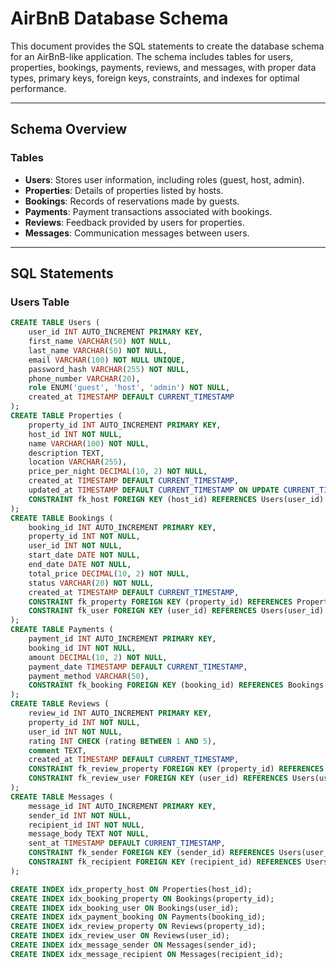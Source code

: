 # AirBnB Database Schema

This document provides the SQL statements to create the database schema for an AirBnB-like application. The schema includes tables for users, properties, bookings, payments, reviews, and messages, with proper data types, primary keys, foreign keys, constraints, and indexes for optimal performance.

---

## Schema Overview

### Tables

- **Users**: Stores user information, including roles (guest, host, admin).
- **Properties**: Details of properties listed by hosts.
- **Bookings**: Records of reservations made by guests.
- **Payments**: Payment transactions associated with bookings.
- **Reviews**: Feedback provided by users for properties.
- **Messages**: Communication messages between users.

---

## SQL Statements

### Users Table

```sql
CREATE TABLE Users (
    user_id INT AUTO_INCREMENT PRIMARY KEY,
    first_name VARCHAR(50) NOT NULL,
    last_name VARCHAR(50) NOT NULL,
    email VARCHAR(100) NOT NULL UNIQUE,
    password_hash VARCHAR(255) NOT NULL,
    phone_number VARCHAR(20),
    role ENUM('guest', 'host', 'admin') NOT NULL,
    created_at TIMESTAMP DEFAULT CURRENT_TIMESTAMP
);
CREATE TABLE Properties (
    property_id INT AUTO_INCREMENT PRIMARY KEY,
    host_id INT NOT NULL,
    name VARCHAR(100) NOT NULL,
    description TEXT,
    location VARCHAR(255),
    price_per_night DECIMAL(10, 2) NOT NULL,
    created_at TIMESTAMP DEFAULT CURRENT_TIMESTAMP,
    updated_at TIMESTAMP DEFAULT CURRENT_TIMESTAMP ON UPDATE CURRENT_TIMESTAMP,
    CONSTRAINT fk_host FOREIGN KEY (host_id) REFERENCES Users(user_id) ON DELETE CASCADE
);
CREATE TABLE Bookings (
    booking_id INT AUTO_INCREMENT PRIMARY KEY,
    property_id INT NOT NULL,
    user_id INT NOT NULL,
    start_date DATE NOT NULL,
    end_date DATE NOT NULL,
    total_price DECIMAL(10, 2) NOT NULL,
    status VARCHAR(20) NOT NULL,
    created_at TIMESTAMP DEFAULT CURRENT_TIMESTAMP,
    CONSTRAINT fk_property FOREIGN KEY (property_id) REFERENCES Properties(property_id) ON DELETE CASCADE,
    CONSTRAINT fk_user FOREIGN KEY (user_id) REFERENCES Users(user_id) ON DELETE CASCADE
);
CREATE TABLE Payments (
    payment_id INT AUTO_INCREMENT PRIMARY KEY,
    booking_id INT NOT NULL,
    amount DECIMAL(10, 2) NOT NULL,
    payment_date TIMESTAMP DEFAULT CURRENT_TIMESTAMP,
    payment_method VARCHAR(50),
    CONSTRAINT fk_booking FOREIGN KEY (booking_id) REFERENCES Bookings(booking_id) ON DELETE CASCADE
);
CREATE TABLE Reviews (
    review_id INT AUTO_INCREMENT PRIMARY KEY,
    property_id INT NOT NULL,
    user_id INT NOT NULL,
    rating INT CHECK (rating BETWEEN 1 AND 5),
    comment TEXT,
    created_at TIMESTAMP DEFAULT CURRENT_TIMESTAMP,
    CONSTRAINT fk_review_property FOREIGN KEY (property_id) REFERENCES Properties(property_id) ON DELETE CASCADE,
    CONSTRAINT fk_review_user FOREIGN KEY (user_id) REFERENCES Users(user_id) ON DELETE CASCADE
);
CREATE TABLE Messages (
    message_id INT AUTO_INCREMENT PRIMARY KEY,
    sender_id INT NOT NULL,
    recipient_id INT NOT NULL,
    message_body TEXT NOT NULL,
    sent_at TIMESTAMP DEFAULT CURRENT_TIMESTAMP,
    CONSTRAINT fk_sender FOREIGN KEY (sender_id) REFERENCES Users(user_id) ON DELETE CASCADE,
    CONSTRAINT fk_recipient FOREIGN KEY (recipient_id) REFERENCES Users(user_id) ON DELETE CASCADE
);

CREATE INDEX idx_property_host ON Properties(host_id);
CREATE INDEX idx_booking_property ON Bookings(property_id);
CREATE INDEX idx_booking_user ON Bookings(user_id);
CREATE INDEX idx_payment_booking ON Payments(booking_id);
CREATE INDEX idx_review_property ON Reviews(property_id);
CREATE INDEX idx_review_user ON Reviews(user_id);
CREATE INDEX idx_message_sender ON Messages(sender_id);
CREATE INDEX idx_message_recipient ON Messages(recipient_id);